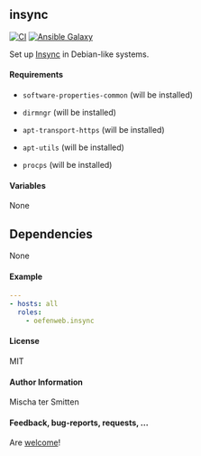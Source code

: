 ## insync

[![CI](https://github.com/Oefenweb/ansible-insync/workflows/CI/badge.svg)](https://github.com/Oefenweb/ansible-insync/actions?query=workflow%3ACI)
[![Ansible Galaxy](http://img.shields.io/badge/ansible--galaxy-insync-blue.svg)](https://galaxy.ansible.com/Oefenweb/insync/)

Set up [Insync](https://www.insynchq.com) in Debian-like systems.

#### Requirements

* `software-properties-common` (will be installed)
* `dirmngr` (will be installed)
* `apt-transport-https` (will be installed)

* `apt-utils` (will be installed)
* `procps` (will be installed)

#### Variables

None

## Dependencies

None

#### Example

```yaml
---
- hosts: all
  roles:
    - oefenweb.insync
```

#### License

MIT

#### Author Information

Mischa ter Smitten

#### Feedback, bug-reports, requests, ...

Are [welcome](https://github.com/Oefenweb/ansible-insync/issues)!
